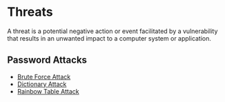 # Threats

A threat is a potential negative action or event facilitated by a vulnerability that results in an unwanted impact to a computer system or application.

## Password Attacks

- [Brute Force Attack](brute-force-attack.md)
- [Dictionary Attack](dictionary-attack.md)
- [Rainbow Table Attack](threats/rainbow-table-attack.md)